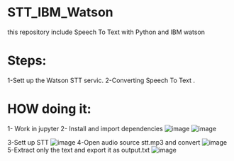 # STT_IBM_Watson
this repository include Speech To Text with Python and IBM watson
# Steps:
1-Sett up the Watson STT servic.
2-Converting Speech To Text .
# HOW doing it:
1- Work in jupyter 
2- Install and import dependencies
![image](https://user-images.githubusercontent.com/54863328/126910278-24e6b8ce-7139-43f7-9d8a-efd12320d59a.png)
![image](https://user-images.githubusercontent.com/54863328/126910294-a0e98f70-4e7e-48cd-9082-49ad46d15386.png)

3-Sett up STT
![image](https://user-images.githubusercontent.com/54863328/126910302-679bb3c0-5940-433e-b6a6-363b29edba77.png)
4-Open audio source stt.mp3 and convert 
![image](https://user-images.githubusercontent.com/54863328/126910332-f8c2ae33-f4fd-43ce-b60b-3c2557aebf51.png)
5-Extract only the text and export it as output.txt
![image](https://user-images.githubusercontent.com/54863328/126910395-cf206e63-2971-4feb-8738-abebf8aaa9fc.png)
 
 




